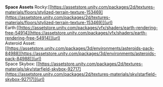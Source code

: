 **Space Assets**
Rocky:[[https://assetstore.unity.com/packages/2d/textures-materials/floors/stylized-terrain-texture-153469](https://assetstore.unity.com/packages/2d/textures-materials/floors/stylized-terrain-texture-153469)](url)<br>
Earth:[[https://assetstore.unity.com/packages/vfx/shaders/earth-rendering-free-54914](https://assetstore.unity.com/packages/vfx/shaders/earth-rendering-free-54914)](url)<br>
Asteroid Asset: [[https://assetstore.unity.com/packages/3d/environments/asteroids-pack-84988](https://assetstore.unity.com/packages/3d/environments/asteroids-pack-84988)](url)<br>
Space Skybox: [[https://assetstore.unity.com/packages/2d/textures-materials/sky/starfield-skybox-92717](https://assetstore.unity.com/packages/2d/textures-materials/sky/starfield-skybox-92717)](url)<br>

